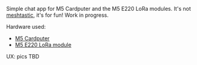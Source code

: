 Simple chat app for M5 Cardputer and the M5 E220 LoRa modules. It's not [meshtastic](https://meshtastic.org/), it's for fun! Work in progress.

Hardware used:
- [M5 Cardputer](https://shop.m5stack.com/products/m5stack-cardputer-kit-w-m5stamps3])
- [M5 E220 LoRa module](https://shop.m5stack.com/products/lora-unit-jp-version-with-antenna-e220)

UX:
pics TBD
